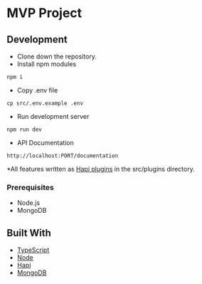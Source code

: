 # MVP Project

## Development

* Clone down the repository.
* Install npm modules
```
npm i
```

* Copy .env file
```
cp src/.env.example .env
```

* Run development server
```
npm run dev
```

* API Documentation
```
http://localhost:PORT/documentation
```
*All features written as [Hapi plugins](https://hapijs.com/tutorials/plugins?lang=en_US) in the src/plugins directory.


### Prerequisites

* Node.js
* MongoDB

## Built With

* [TypeScript](https://www.typescriptlang.org/)
* [Node](https://nodejs.org/en/)
* [Hapi](https://hapijs.com/)
* [MongoDB](https://www.mongodb.com/)